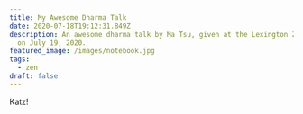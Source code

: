 ```yaml
---
title: My Awesome Dharma Talk
date: 2020-07-18T19:12:31.849Z
description: An awesome dharma talk by Ma Tsu, given at the Lexington Zen Center
  on July 19, 2020.
featured_image: /images/notebook.jpg
tags:
  - zen
draft: false
---
```

Katz!